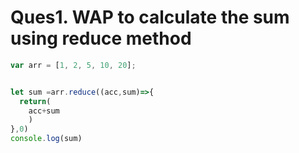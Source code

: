 # Ques1. WAP to calculate the sum using reduce method
```javascript
var arr = [1, 2, 5, 10, 20];


let sum =arr.reduce((acc,sum)=>{
  return(
    acc+sum
    )
},0)
console.log(sum)
```